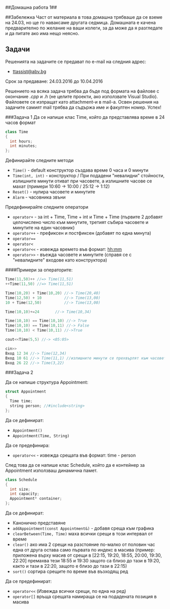 ##Домашна работа 1##

##Забележка
Част от материала в това домашна трябваше да се вземе на 24.03, но ще го наваксаме другата седмица. Домашната е качена предварително по желание на ваши колеги, за да може да я разгледате и да питате ако има нещо неясно.

## Задачи ##

Решенията на задачите се предават по e-mail на следния адрес:

* ttassist@abv.bg

Срок за предаване: 24.03.2016 до 10.04.2016

Решението на всяка задача трябва да бъде под формата на файлове с окончание *.cpp* и *.h* (не целите проекти, ако използвате Visual Studio). Файловете се изпращат като attachment-и в mail-a. Освен решения на задачите самият mail трябва да съдържа име и факултен номер. Успех!

###Задача 1
Да се напише клас Time, който да представлява време в 24 часов формат
```c++
class Time
{
  int hours;
  int minutes;
};
```

Дефинирайте следните методи

* ```Time()``` - default конструктор създава време 0 часа и 0 минути
* ```Time(int, int)``` - конструктор / При подадени "невалидни" стойности, излишните минути отиват при часовете, а излишните часове се махат (примери 10:60 -> 10:00 / 25:12 -> 1:12)
* ```Reset()``` - нулира часовете и минутите
* ```Alarm``` - часовника звъни

Предефинирайте следните оператори
* ```operator+``` - за int + Тime, Тime + int и Тime + Тime (първите 2 добавят целочислено число към минутите, третият събира часовете и минутите на един часовник)
* ```operator++``` - префиксен и постфиксен (добавят по една минута)
* ```operator==``` 
* ```operator<``` 
* ```operator<<``` - извежда времето във формат: <hh:mm>
* ```operator>>``` - въежда часовете и минутите (справя се с "невалидните" входове като конструктора)

####Примери за операторите:
```c++
Time(11,50)++ //=> Time(11,51)
++Time(11,50) //=> Time(11,51)

Time(10,20) + Time(10,20) //-> Time(20,40)
Time(12,50) + 10          //-> Time(13,00)
10 + Time(12,50)          //-> Time(13,00)

Time(10,10)+=24		  //-> Time(10,34)

Time(10,10) == Time(10,10) //-> True
Time(10,10) == Time(10,11) //-> False
Time(10,10) < Time(10,11) //->True

cout<<Time(5,5) //-> <05:05>

cin>>
Вход 12 34 //-> Time(12,34)
Вход 10 61 //-> Time(11,1) //излишните минути се прехвърлят към часовете
Вход 26 22 //-> Time(3,22)
```

###Задача 2

Да се напише структура Appointment:

```c++
struct Appointment
{
  Time time;
  string person; //#include<string>
};
```

Да се дефинират:
* ```Appointment()``` 
* ```Appointment(Time, String)```

Да се предефинира:
* ```operator<<``` - извежда срещата във формат: time - person

След това да се напише клас Schedule, който да е контейнер за Appointment използваш динамична памет.

```c++
class Schedule
{
  int size;
  int capacity;
  Appointment* container;
};
```
Да се дефинират:
* Канонично представяне
* ```addAppointment(const Appointment&)``` - добавя среща към графика
* ```clearBetween(Time, Time)``` маха всички срещи в този интервал от време
* ```clear()``` ако има 2 срещи на разстояние по-малко от половин час една от друга остава само първата по индекс в масива (пример: приложена върху масив от срещи в [22:15, 19:20, 18:55, 20:00, 19:30, 22:20] премахва тези 18:55 и 19:30 защото са близо до тази в 19:20, както и тази в 22:20, защото е близо до тази в 22:15)
* ```sort()``` сортира срещите по време във възходящ ред

Да се предефинират:
* ```operator<<``` (Извежда всички срещи, по една на ред)
* ```operator[]``` връща срещата намираща се на подадената позиция в масива
